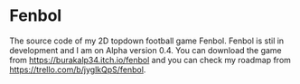 # Fenbol
The source code of my 2D topdown football game Fenbol.
Fenbol is stil in development and I am on Alpha version 0.4. You can download the game from https://burakalp34.itch.io/fenbol and you can check my roadmap
from https://trello.com/b/jyglkQpS/fenbol.
